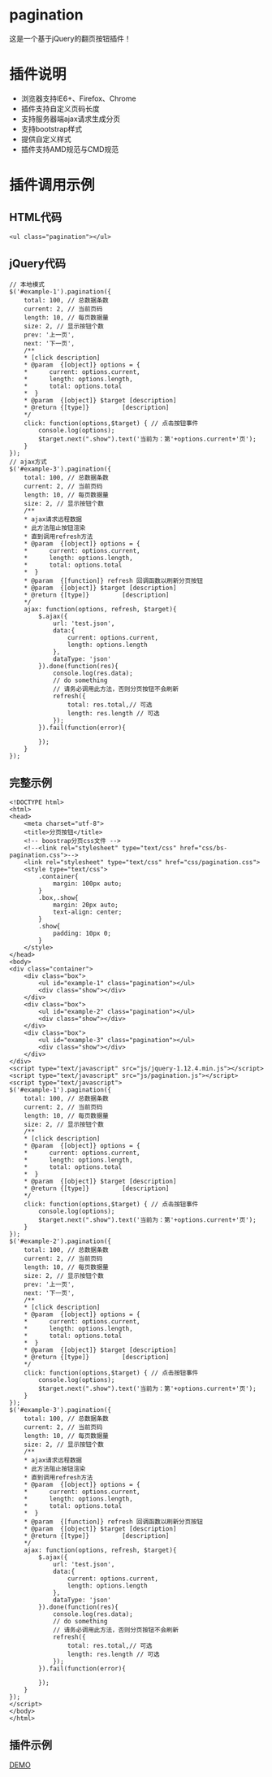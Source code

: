 # pagination
这是一个基于jQuery的翻页按钮插件！

# 插件说明
* 浏览器支持IE6+、Firefox、Chrome
* 插件支持自定义页码长度
* 支持服务器端ajax请求生成分页
* 支持bootstrap样式
* 提供自定义样式
* 插件支持AMD规范与CMD规范

# 插件调用示例
## HTML代码
    <ul class="pagination"></ul>
## jQuery代码
	// 本地模式
	$('#example-1').pagination({
		total: 100, // 总数据条数
		current: 2, // 当前页码
		length: 10, // 每页数据量
		size: 2, // 显示按钮个数
		prev: '上一页',
		next: '下一页',
		/**
		* [click description]
		* @param  {[object]} options = {
		*      current: options.current,
		*      length: options.length,
		*      total: options.total
		*  }
		* @param  {[object]} $target [description]
		* @return {[type]}         [description]
		*/
		click: function(options,$target) { // 点击按钮事件
			console.log(options);
			$target.next(".show").text('当前为：第'+options.current+'页');
		}
	});
	// ajax方式
	$('#example-3').pagination({
		total: 100, // 总数据条数
		current: 2, // 当前页码
		length: 10, // 每页数据量
		size: 2, // 显示按钮个数
		/**
		* ajax请求远程数据
		* 此方法阻止按钮渲染
		* 直到调用refresh方法
		* @param  {[object]} options = {
		*      current: options.current,
		*      length: options.length,
		*      total: options.total
		*  }
		* @param  {[function]} refresh 回调函数以刷新分页按钮
		* @param  {[object]} $target [description]
		* @return {[type]}         [description]
		*/
		ajax: function(options, refresh, $target){
			$.ajax({
				url: 'test.json',
				data:{
					current: options.current,
					length: options.length
				},
				dataType: 'json'
			}).done(function(res){
				console.log(res.data);
				// do something
				// 请务必调用此方法，否则分页按钮不会刷新
				refresh({
					total: res.total,// 可选
					length: res.length // 可选
				});
			}).fail(function(error){

			});
		}
	});
## 完整示例
	<!DOCTYPE html>
	<html>
	<head>
		<meta charset="utf-8">
		<title>分页按钮</title>
		<!-- boostrap分页css文件 -->
		<!--<link rel="stylesheet" type="text/css" href="css/bs-pagination.css">-->
		<link rel="stylesheet" type="text/css" href="css/pagination.css">
		<style type="text/css">
			.container{
				margin: 100px auto;
			}
			.box,.show{
				margin: 20px auto;
				text-align: center;
			}
			.show{
				padding: 10px 0;
			}
		</style>
	</head>
	<body>
	<div class="container">
		<div class="box">
			<ul id="example-1" class="pagination"></ul>
			<div class="show"></div>
		</div>
		<div class="box">
			<ul id="example-2" class="pagination"></ul>
			<div class="show"></div>
		</div>
		<div class="box">
			<ul id="example-3" class="pagination"></ul>
			<div class="show"></div>
		</div>
	</div>
	<script type="text/javascript" src="js/jquery-1.12.4.min.js"></script>
	<script type="text/javascript" src="js/pagination.js"></script>
	<script type="text/javascript">
	$('#example-1').pagination({
		total: 100, // 总数据条数
		current: 2, // 当前页码
		length: 10, // 每页数据量
		size: 2, // 显示按钮个数
		/**
		* [click description]
		* @param  {[object]} options = {
		*      current: options.current,
		*      length: options.length,
		*      total: options.total
		*  }
		* @param  {[object]} $target [description]
		* @return {[type]}         [description]
		*/
		click: function(options,$target) { // 点击按钮事件
			console.log(options);
			$target.next(".show").text('当前为：第'+options.current+'页');
		}
	});
	$('#example-2').pagination({
		total: 100, // 总数据条数
		current: 2, // 当前页码
		length: 10, // 每页数据量
		size: 2, // 显示按钮个数
		prev: '上一页',
		next: '下一页',
		/**
		* [click description]
		* @param  {[object]} options = {
		*      current: options.current,
		*      length: options.length,
		*      total: options.total
		*  }
		* @param  {[object]} $target [description]
		* @return {[type]}         [description]
		*/
		click: function(options,$target) { // 点击按钮事件
			console.log(options);
			$target.next(".show").text('当前为：第'+options.current+'页');
		}
	});
	$('#example-3').pagination({
		total: 100, // 总数据条数
		current: 2, // 当前页码
		length: 10, // 每页数据量
		size: 2, // 显示按钮个数
		/**
		* ajax请求远程数据
		* 此方法阻止按钮渲染
		* 直到调用refresh方法
		* @param  {[object]} options = {
		*      current: options.current,
		*      length: options.length,
		*      total: options.total
		*  }
		* @param  {[function]} refresh 回调函数以刷新分页按钮
		* @param  {[object]} $target [description]
		* @return {[type]}         [description]
		*/
		ajax: function(options, refresh, $target){
			$.ajax({
				url: 'test.json',
				data:{
					current: options.current,
					length: options.length
				},
				dataType: 'json'
			}).done(function(res){
				console.log(res.data);
				// do something
				// 请务必调用此方法，否则分页按钮不会刷新
				refresh({
					total: res.total,// 可选
					length: res.length // 可选
				});
			}).fail(function(error){

			});
		}
	});
	</script>
	</body>
	</html>
## 插件示例
[DEMO](https://diaocheng.github.io/pagination/)